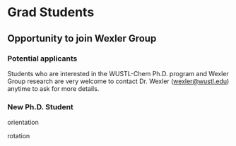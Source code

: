 # Grad Students

## Opportunity to join Wexler Group

### Potential applicants

Students who are interested in the WUSTL-Chem Ph.D. program and Wexler Group research are very welcome to contact Dr. Wexler (wexler@wustl.edu) anytime to ask for more details.

### New Ph.D. Student

orientation

rotation



